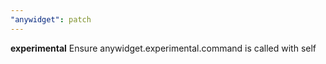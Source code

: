 ```yaml
---
"anywidget": patch
---
```


**experimental** Ensure anywidget.experimental.command is called with self
